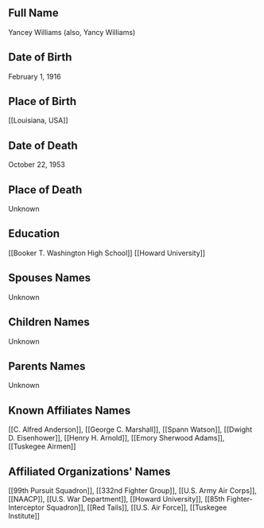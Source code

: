 ## Full Name
Yancey Williams (also, Yancy Williams)

## Date of Birth
February 1, 1916

## Place of Birth
[[Louisiana, USA]]

## Date of Death
October 22, 1953

## Place of Death
Unknown

## Education
[[Booker T. Washington High School]]
[[Howard University]]

## Spouses Names
Unknown

## Children Names
Unknown

## Parents Names
Unknown

## Known Affiliates Names
[[C. Alfred Anderson]], [[George C. Marshall]], [[Spann Watson]], [[Dwight D. Eisenhower]], [[Henry H. Arnold]], [[Emory Sherwood Adams]], [[Tuskegee Airmen]]

## Affiliated Organizations' Names
[[99th Pursuit Squadron]], [[332nd Fighter Group]], [[U.S. Army Air Corps]], [[NAACP]], [[U.S. War Department]], [[Howard University]], [[85th Fighter-Interceptor Squadron]], [[Red Tails]], [[U.S. Air Force]], [[Tuskegee Institute]]

